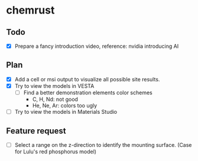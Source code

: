 # chemrust

## Todo

- [x] Prepare a fancy introduction video, reference: nvidia introducing AI

## Plan

- [x] Add a cell or msi output to visualize all possible site results.
- [x] Try to view the models in VESTA
  - [ ] Find a better demonstration elements color schemes
    - C, H, Nd: not good
    - He, Ne, Ar: colors too ugly
- [ ] Try to view the models in Materials Studio

## Feature request

- [ ] Select a range on the z-direction to identify the mounting surface. (Case for Lulu's red phosphorus model)
